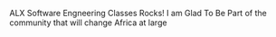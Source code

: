 ALX Software Engneering Classes Rocks! I am Glad To Be Part of the community that will change Africa at large
